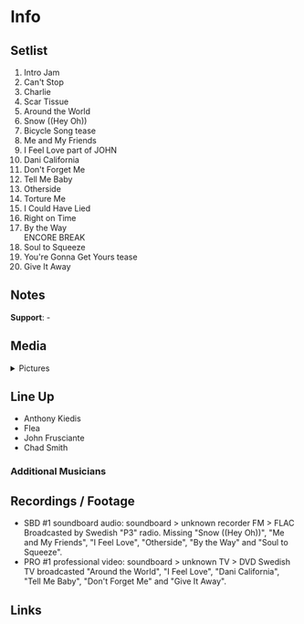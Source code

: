 # Info

## Setlist

1. Intro Jam
2. Can't Stop
3. Charlie
4. Scar Tissue
5. Around the World
6. Snow ((Hey Oh))
7. Bicycle Song tease
8. Me and My Friends
9. I Feel Love part of JOHN
10. Dani California
11. Don't Forget Me
12. Tell Me Baby
13. Otherside
14. Torture Me
15. I Could Have Lied
16. Right on Time
17. By the Way
<br> ENCORE BREAK
18. Soul to Squeeze
19. You're Gonna Get Yours tease
20. Give It Away

## Notes

**Support**: -

## Media 

<details>
  <summary>Pictures</summary>
  <!--<img alt="Setlist" title="Setlist" src="_.jpg" height="200" />
  <img alt="Flyer" title="Flyer" src="_.jpg" height="200" />
  <img alt="Clipper" title="Clipper" src="_.jpg" height="200" />
  <img alt="Ticket" title="Ticket" src="_.jpg" height="200" />
  -->
</details>

## Line Up

* Anthony Kiedis
* Flea
* John Frusciante
* Chad Smith

### Additional Musicians

## Recordings / Footage

* SBD #1 soundboard audio: soundboard > unknown recorder FM > FLAC Broadcasted by Swedish "P3" radio. Missing "Snow ((Hey Oh))", "Me and My Friends", "I Feel Love", "Otherside", "By the Way" and "Soul to Squeeze".
* PRO #1 professional video: soundboard > unknown TV > DVD Swedish TV broadcasted "Around the World", "I Feel Love", "Dani California", "Tell Me Baby", "Don't Forget Me" and "Give It Away".

## Links